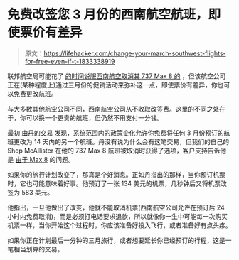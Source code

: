 # 免费改签您 3 月份的西南航空航班，即使票价有差异

> 原文：<https://lifehacker.com/change-your-march-southwest-flights-for-free-even-if-t-1833338919>

联邦航空局可能花了 [的时间说服西南航空取消其 737 Max 8 的](https://lifehacker.com/how-to-find-out-if-youre-booked-on-a-737-max-and-what-t-1833243838) ，但该航空公司正在(某种程度上)通过三月份的促销活动来弥补这一点，即使票价有差异，你也可以免费更改航班。



与大多数其他航空公司不同，西南航空公司从不收取改签费。这里的不同之处在于，你可以换一个更贵的航班，但仍然不用支付一分钱。

最初 [由丹的交易](https://www.dansdeals.com/airfare-deals/domestic-flights/wow-southwest-generous-systemwide-free-change-policy-month-ive-ever-seen/) 发现，系统范围内的政策变化允许你免费将任何 3 月份预订的航班更改为 14 天内的另一个航班。丹没有说为什么会有这笔交易，但我们的自己的 Shep McAllister 在他的 737 Max 8 航班被取消时获得了选项，客户支持告诉他是 [由于 Max 8](https://lifehacker.com/how-to-find-out-if-youre-booked-on-a-737-max-and-what-t-1833243838) 的问题。

如果你的旅行计划改变了，那真是个好消息。正如丹指出的那样，当你预订机票时，它也可能意味着好事。他预订了一张 134 美元的机票，几秒钟后又将机票改签为 583 美元。

他指出，一旦他做出了改变，他就不能取消机票(西南航空公司允许在预订后 24 小时内免费取消)，而是必须打电话要求退款，所以就像你一生中可能每一次购买机票一样，当你开始这个过程时，你应该准备好投入飞行，或者准备好有点头疼。

如果你正在计划最后一分钟的三月旅行，或者想要延长你已经预订的行程，这是一笔相当划算的交易。